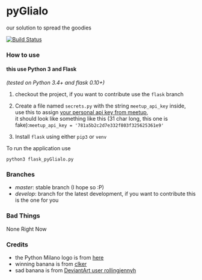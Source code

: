 # pyGlialo
our solution to spread the goodies

[![Build Status](https://travis-ci.org/PythonMilano/pyGlialo.svg?branch=coverage-tests)](https://travis-ci.org/PythonMilano/pyGlialo)

### How to use
#### this use Python 3 and Flask

_(tested on Python 3.4+ and flask 0.10+)_

 1. checkout the project, if you want to contribute use the `flask` branch

 1. Create a file named `secrets.py` with the string `meetup_api_key` inside, use this to assign
[your personal api key from meetup](https://secure.meetup.com/it/meetup_api/key/),  
it should look like something like this (31 char long, this one is fake):```meetup_api_key = '781a5b2c2d7e332f803f325625361e9'```

 1. Install `flask` using either `pip3` or `venv`

To run the application use  

`python3 flask_pyGlialo.py`

### Branches

 - _master_: stable branch (I hope so :P)
 - _develop_: branch for the latest development, if you want to contribute this is the one for you

### Bad Things

None Right Now

### Credits

- the Python Milano logo is from [here](https://github.com/PythonMilano/logo)
- winning banana is from [clker](http://www.clker.com/clipart-52027.html)
- sad banana is from [DeviantArt user rollingjennyh](http://rollingjennyh.deviantart.com/art/Sad-Banana-352394110)
